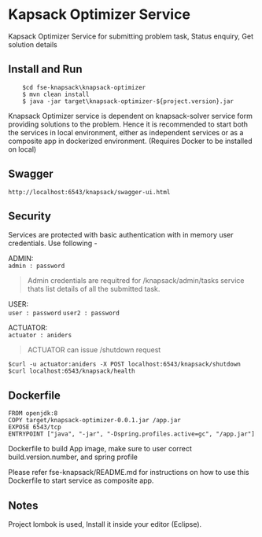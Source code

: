 # Kapsack Optimizer Service
Kapsack Optimizer Service for submitting problem task, Status enquiry, Get solution details


## Install and Run 
```$git clone https://github.com/aniders/fse-knapsack.git
	$cd fse-knapsack\knapsack-optimizer
	$ mvn clean install  
	$ java -jar target\knapsack-optimizer-${project.version}.jar
```

Knapsack Optimizer service is dependent on knapsack-solver service form providing solutions to the problem. Hence it is recommended to start both the services in local environment, either as independent services or as a composite app in dockerized environment. (Requires Docker to be installed on local) 


## Swagger

``http://localhost:6543/knapsack/swagger-ui.html``


## Security 
Services are protected with basic authentication with in memory user credentials. 
Use following - 

ADMIN:  
``admin : password``
> Admin credentials are requitred for /knapsack/admin/tasks service thats list details of all the submitted task.

USER:  
``user : password``
``user2 : password``

ACTUATOR:    
``actuator : aniders``  
> ACTUATOR can issue /shutdown request  

``$curl -u actuator:aniders -X POST localhost:6543/knapsack/shutdown ``  
``$curl localhost:6543/knapsack/health``

## Dockerfile  
```
FROM openjdk:8
COPY target/knapsack-optimizer-0.0.1.jar /app.jar
EXPOSE 6543/tcp
ENTRYPOINT ["java", "-jar", "-Dspring.profiles.active=gc", "/app.jar"]
```
Dockerfile to build App image, make sure to user correct build.version.number, and spring profile 

Please refer fse-knapsack/README.md for instructions on how to use this Dockerfile to start service as composite app. 


## Notes 
Project lombok is used, Install it inside your editor (Eclipse). 

